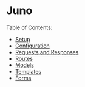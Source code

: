 
Juno
====

Table of Contents:
    
* [Setup][setup]
* [Configuration][config]
* [Requests and Responses][request_response]
* [Routes][routes]
* [Models][models]
* [Templates][templates]
* [Forms][forms]

[setup]:            1-setup.html
[config]:           2-configuration.html
[request_response]: 3-requests_and_responses.html
[routes]:           4-routes.html
[models]:           5-models.html
[templates]:        6-templates.html
[forms]:            7-forms.html
